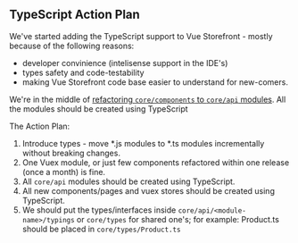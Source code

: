 ## TypeScript Action Plan

We've started adding the TypeScript support to Vue Storefront - mostly because of the following reasons:
- developer convinience (intelisense support in the IDE's)
- types safety and code-testability
- making Vue Storefront code base easier to understand for new-comers.

We're in the middle of [refactoring `core/components` to `core/api` modules](https://github.com/DivanteLtd/vue-storefront/issues/1213). All the modules should be created using TypeScript

The Action Plan:

1. Introduce types - move *.js modules to *.ts modules incrementally without breaking changes. 
2. One Vuex module, or just few components refactored within one release (once a month) is fine.
3. All `core/api` modules should be created using TypeScript.
4. All new components/pages and vuex stores should be created using TypeScript.
5. We should put the types/interfaces inside `core/api/<module-name>/typings` or `core/types` for shared one's; for example: Product.ts should be placed in `core/types/Product.ts`
